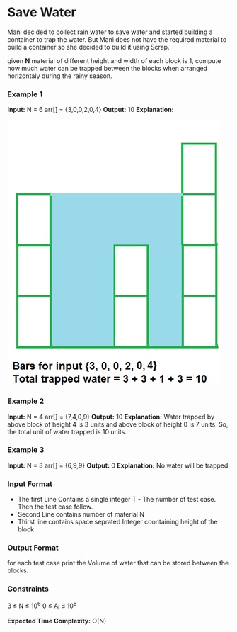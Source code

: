 # Save Water

Mani decided to collect rain water to save water and started building a container to trap the water.
But Mani does not have the required material to build a container so she decided to build it using Scrap.

given **N** material of different height and width of each block is 1, compute how much water can be trapped between the blocks when arranged horizontaly during the rainy season.

### Example 1

**Input:**
N = 6
arr[] = {3,0,0,2,0,4}
**Output:**
10
**Explanation:**

![Rain water](rainwater1.png)

### Example 2

**Input:**
N = 4
arr[] = {7,4,0,9}
**Output:**
10
**Explanation:**
Water trapped by above
block of height 4 is 3 units and above
block of height 0 is 7 units. So, the
total unit of water trapped is 10 units.

### Example 3

**Input:**
N = 3
arr[] = {6,9,9}
**Output:**
0
**Explanation:**
No water will be trapped.

### Input Format

- The first Line Contains a single integer T - The number of test case. Then the test case follow.
- Second Line contains number of material N
- Thirst line contains space seprated Integer coontaining height of the block

### Output Format

for each test case print the Volume of water that can be stored between the blocks.

### Constraints

3 $\le$ N $\le$ 10<sup>6</sup>
0 $\le$ A<sub>i</sub> $\le$ 10<sup>8</sup>

**Expected Time Complexity:** O(N)
